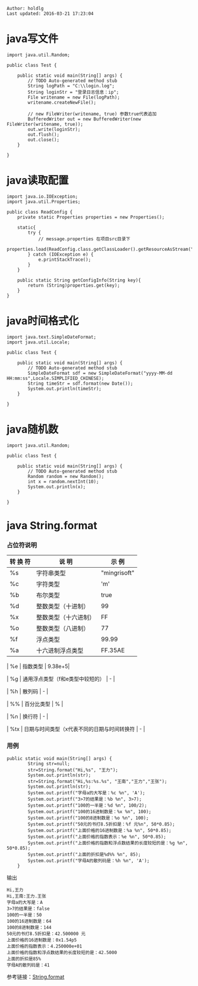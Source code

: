 ```
Author: holdlg
Last updated: 2016-03-21 17:23:04
```

# java写文件
```
import java.util.Random;

public class Test {

    public static void main(String[] args) {
        // TODO Auto-generated method stub
        String logPath = "C:\\login.log";
        String loginStr = "登录日志信息：ip";
        File writename = new File(logPath);
        writename.createNewFile(); 

        // new FileWriter(writename, true) 参数true代表追加
        BufferedWriter out = new BufferedWriter(new FileWriter(writename, true));  
        out.write(loginStr); 
        out.flush();
        out.close();
    }

}
```

# java读取配置
```
import java.io.IOException;
import java.util.Properties;

public class ReadConfig {
    private static Properties properties = new Properties();
    
    static{
        try {
            // message.properties 在项目src目录下
            properties.load(ReadConfig.class.getClassLoader().getResourceAsStream("message.properties"));
        } catch (IOException e) {
            e.printStackTrace();
        }
    }
    
    public static String getConfigInfo(String key){
        return (String)properties.get(key);
    }
}
```

# java时间格式化
```
import java.text.SimpleDateFormat;
import java.util.Locale;

public class Test {

    public static void main(String[] args) {
        // TODO Auto-generated method stub
        SimpleDateFormat sdf = new SimpleDateFormat("yyyy-MM-dd HH:mm:ss",Locale.SIMPLIFIED_CHINESE);
        String timeStr = sdf.format(new Date());
        System.out.println(timeStr);
    }

}
```

# java随机数
```
import java.util.Random;

public class Test {

    public static void main(String[] args) {
        // TODO Auto-generated method stub
        Random random = new Random();
        int x = random.nextInt(10);
        System.out.println(x);
    }

}
```

# java String.format
### 占位符说明
|转  换  符 |说    明| 示    例
| --------| ----------------| ----------|
| %s  | 字符串类型 | "mingrisoft"|
| %c  | 字符类型 | 'm'|
| %b  | 布尔类型 | true|
| %d  | 整数类型（十进制） | 99|
| %x  | 整数类型（十六进制）| FF|
| %o  | 整数类型（八进制）| 77|
| %f  | 浮点类型 | 99.99|
| %a  | 十六进制浮点类型 | FF.35AE|

| %e | 指数类型 | 9.38e+5|

| %g | 通用浮点类型（f和e类型中较短的） | - |
 
| %h | 散列码 | - | 

| %%  | 百分比类型 | % | 

| %n | 换行符 | - |
 
| %tx | 日期与时间类型（x代表不同的日期与时间转换符  | - |

### 用例
```
public static void main(String[] args) {
        String str=null;
        str=String.format("Hi,%s", "王力");
        System.out.println(str);
        str=String.format("Hi,%s:%s.%s", "王南","王力","王张");          
        System.out.println(str);                         
        System.out.printf("字母a的大写是：%c %n", 'A');
        System.out.printf("3>7的结果是：%b %n", 3>7);
        System.out.printf("100的一半是：%d %n", 100/2);
        System.out.printf("100的16进制数是：%x %n", 100);
        System.out.printf("100的8进制数是：%o %n", 100);
        System.out.printf("50元的书打8.5折扣是：%f 元%n", 50*0.85);
        System.out.printf("上面价格的16进制数是：%a %n", 50*0.85);
        System.out.printf("上面价格的指数表示：%e %n", 50*0.85);
        System.out.printf("上面价格的指数和浮点数结果的长度较短的是：%g %n", 50*0.85);
        System.out.printf("上面的折扣是%d%% %n", 85);
        System.out.printf("字母A的散列码是：%h %n", 'A');
    }
```
输出
```
Hi,王力
Hi,王南:王力.王张
字母a的大写是：A 
3>7的结果是：false 
100的一半是：50 
100的16进制数是：64 
100的8进制数是：144 
50元的书打8.5折扣是：42.500000 元
上面价格的16进制数是：0x1.54p5 
上面价格的指数表示：4.250000e+01 
上面价格的指数和浮点数结果的长度较短的是：42.5000 
上面的折扣是85% 
字母A的散列码是：41 
```

参考链接：[String.format](http://blog.csdn.net/lonely_fireworks/article/details/7962171)